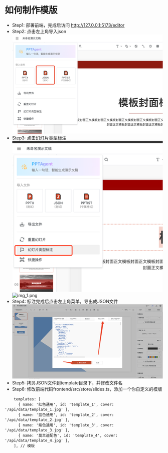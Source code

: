 # 如何制作模版
- Step1: 部署前端，完成后访问 http://127.0.0.1:5173/editor
- Step2: 点击左上角导入json
![template_import.png](template_import.png)
- Step3: 点击幻灯片类型标注
![template_label.png](template_label.png)![img_1.png](img_1.png)
- Step4: 标注完成后点击左上角菜单，导出成JSON文件
![export_template_json.png](export_template_json.png)
- Step5: 拷贝JSON文件到template目录下，并修改文件名
- Step6: 修改前端代码frontend/src/store/slides.ts，添加一个你自定义的模版
```
    templates: [
      { name: '红色通用', id: 'template_1', cover: '/api/data/template_1.jpg' },
      { name: '蓝色通用', id: 'template_2', cover: '/api/data/template_2.jpg' },
      { name: '紫色通用', id: 'template_3', cover: '/api/data/template_3.jpg' },
      { name: '莫兰迪配色', id: 'template_4', cover: '/api/data/template_4.jpg' },
    ], // 模板
```